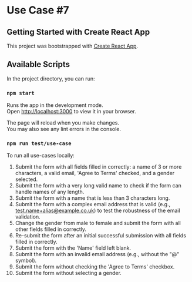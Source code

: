 # Use Case #7

## Getting Started with Create React App

This project was bootstrapped with [Create React App](https://github.com/facebook/create-react-app).

## Available Scripts

In the project directory, you can run:

### `npm start`

Runs the app in the development mode.\
Open [http://localhost:3000](http://localhost:3000) to view it in your browser.

The page will reload when you make changes.\
You may also see any lint errors in the console.

### `npm run test/use-case`
To run all use-cases locally:
1.	Submit the form with all fields filled in correctly: a name of 3 or more characters, a valid email, 'Agree to Terms' checked, and a gender selected.
2.	Submit the form with a very long valid name to check if the form can handle names of any length.
3.	Submit the form with a name that is less than 3 characters long.
4. Submit the form with a complex email address that is valid (e.g., test.name+alias@example.co.uk) to test the robustness of the email validation.
5. Change the gender from male to female and submit the form with all other fields filled in correctly.
6. Re-submit the form after an initial successful submission with all fields filled in correctly.
7. Submit the form with the 'Name' field left blank.
8. Submit the form with an invalid email address (e.g., without the "@" symbol).
9. Submit the form without checking the 'Agree to Terms' checkbox.
10. Submit the form without selecting a gender.
